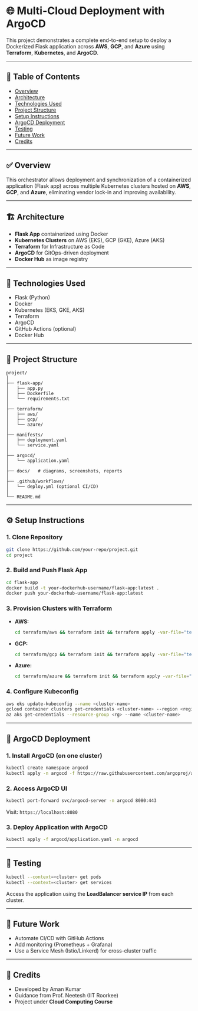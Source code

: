 # 🌐 Multi-Cloud Deployment with ArgoCD

This project demonstrates a complete end-to-end setup to deploy a Dockerized Flask application across **AWS**, **GCP**, and **Azure** using **Terraform**, **Kubernetes**, and **ArgoCD**.

---

## 📌 Table of Contents

* [Overview](#overview)
* [Architecture](#architecture)
* [Technologies Used](#technologies-used)
* [Project Structure](#project-structure)
* [Setup Instructions](#setup-instructions)
* [ArgoCD Deployment](#argocd-deployment)
* [Testing](#testing)
* [Future Work](#future-work)
* [Credits](#credits)

---

## ✅ Overview

This orchestrator allows deployment and synchronization of a containerized application (Flask app) across multiple Kubernetes clusters hosted on **AWS**, **GCP**, and **Azure**, eliminating vendor lock-in and improving availability.

---

## 🏗️ Architecture

* **Flask App** containerized using Docker
* **Kubernetes Clusters** on AWS (EKS), GCP (GKE), Azure (AKS)
* **Terraform** for Infrastructure as Code
* **ArgoCD** for GitOps-driven deployment
* **Docker Hub** as image registry

---

## 🧰 Technologies Used

* Flask (Python)
* Docker
* Kubernetes (EKS, GKE, AKS)
* Terraform
* ArgoCD
* GitHub Actions (optional)
* Docker Hub

---

## 📁 Project Structure

```
project/
│
├── flask-app/
│   ├── app.py
│   ├── Dockerfile
│   └── requirements.txt
│
├── terraform/
│   ├── aws/
│   ├── gcp/
│   └── azure/
│
├── manifests/
│   ├── deployment.yaml
│   └── service.yaml
│
├── argocd/
│   └── application.yaml
│
├── docs/   # diagrams, screenshots, reports
│
├── .github/workflows/
│   └── deploy.yml (optional CI/CD)
│
└── README.md
```

---

## ⚙️ Setup Instructions

### 1. Clone Repository

```bash
git clone https://github.com/your-repo/project.git
cd project
```

### 2. Build and Push Flask App

```bash
cd flask-app
docker build -t your-dockerhub-username/flask-app:latest .
docker push your-dockerhub-username/flask-app:latest
```

### 3. Provision Clusters with Terraform

* **AWS:**

  ```bash
  cd terraform/aws && terraform init && terraform apply -var-file="terraform.tfvars"
  ```
* **GCP:**

  ```bash
  cd terraform/gcp && terraform init && terraform apply -var-file="terraform.tfvars"
  ```
* **Azure:**

  ```bash
  cd terraform/azure && terraform init && terraform apply -var-file="terraform.tfvars"
  ```

### 4. Configure Kubeconfig

```bash
aws eks update-kubeconfig --name <cluster-name>
gcloud container clusters get-credentials <cluster-name> --region <region>
az aks get-credentials --resource-group <rg> --name <cluster-name>
```

---

## 🚀 ArgoCD Deployment

### 1. Install ArgoCD (on one cluster)

```bash
kubectl create namespace argocd
kubectl apply -n argocd -f https://raw.githubusercontent.com/argoproj/argo-cd/stable/manifests/install.yaml
```

### 2. Access ArgoCD UI

```bash
kubectl port-forward svc/argocd-server -n argocd 8080:443
```

Visit: `https://localhost:8080`

### 3. Deploy Application with ArgoCD

```bash
kubectl apply -f argocd/application.yaml -n argocd
```

---

## 🧪 Testing

```bash
kubectl --context=<cluster> get pods
kubectl --context=<cluster> get services
```

Access the application using the **LoadBalancer service IP** from each cluster.

---

## 🔮 Future Work

* Automate CI/CD with GitHub Actions
* Add monitoring (Prometheus + Grafana)
* Use a Service Mesh (Istio/Linkerd) for cross-cluster traffic

---

## 🙌 Credits

* Developed by Aman Kumar
* Guidance from Prof. Neetesh (IIT Roorkee)
* Project under **Cloud Computing Course**
